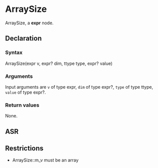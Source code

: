 <!-- This is an automatically generated file. Do not edit it manually. -->

# ArraySize

ArraySize, a **expr** node.

## Declaration

### Syntax

ArraySize(expr v, expr? dim, ttype type, expr? value)

### Arguments
Input arguments are `v` of type expr, `dim` of type expr?, `type` of type ttype, `value` of type expr?.

### Return values

None.

## ASR

<!-- Generate ASR using pickle. -->

## Restrictions

<!-- Generated from asr_verify.cpp. -->
* ArraySize::m_v must be an array